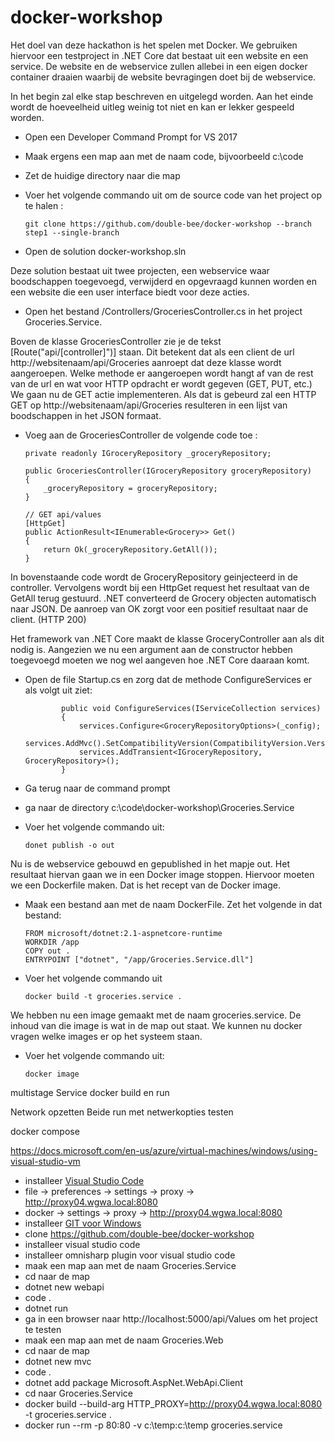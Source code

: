 # docker-workshop

Het doel van deze hackathon is het spelen met Docker. We gebruiken hiervoor een testproject in .NET Core dat bestaat uit een website en een service. De website en de webservice zullen allebei in een eigen docker container draaien waarbij de website bevragingen doet bij de webservice.

In het begin zal elke stap beschreven en uitgelegd worden. Aan het einde wordt de hoeveelheid uitleg weinig tot niet en kan er lekker gespeeld worden.

- Open een Developer Command Prompt for VS 2017
- Maak ergens een map aan met de naam code, bijvoorbeeld c:\code
- Zet de huidige directory naar die map
- Voer het volgende commando uit om de source code van het project op te halen : 
    ```
    git clone https://github.com/double-bee/docker-workshop --branch step1 --single-branch
    ```

- Open de solution docker-workshop.sln

Deze solution bestaat uit twee projecten, een webservice waar boodschappen toegevoegd, verwijderd en opgevraagd kunnen worden en een website die een user interface biedt voor deze acties.
- Open het bestand /Controllers/GroceriesController.cs in het project Groceries.Service.

Boven de klasse GroceriesController zie je de tekst [Route("api/[controller]")] staan. Dit betekent dat als een client de url http://websitenaam/api/Groceries aanroept dat deze klasse wordt aangeroepen. Welke methode er aangeroepen wordt hangt af van de rest van de url en wat voor HTTP opdracht er wordt gegeven (GET, PUT, etc.) We gaan nu de GET actie implementeren. Als dat is gebeurd zal een HTTP GET op http://websitenaam/api/Groceries resulteren in een lijst van boodschappen in het JSON formaat.

- Voeg aan de GroceriesController de volgende code toe :
    ```
    private readonly IGroceryRepository _groceryRepository;

    public GroceriesController(IGroceryRepository groceryRepository)
    {
        _groceryRepository = groceryRepository;
    }

    // GET api/values
    [HttpGet]
    public ActionResult<IEnumerable<Grocery>> Get()
    {
        return Ok(_groceryRepository.GetAll());
    }
    ```
In bovenstaande code wordt de GroceryRepository geinjecteerd in de controller. Vervolgens wordt bij een HttpGet request het resultaat van de GetAll terug gestuurd. .NET converteerd de Grocery objecten automatisch naar JSON. De aanroep van OK zorgt voor een positief resultaat naar de client. (HTTP 200)

Het framework van .NET Core maakt de klasse GroceryController aan als dit nodig is. Aangezien we nu een argument aan de constructor hebben toegevoegd moeten we nog wel aangeven hoe .NET Core daaraan komt.

- Open de file Startup.cs en zorg dat de methode ConfigureServices er als volgt uit ziet:
    ```
            public void ConfigureServices(IServiceCollection services)
            {
                services.Configure<GroceryRepositoryOptions>(_config);
                services.AddMvc().SetCompatibilityVersion(CompatibilityVersion.Version_2_1);
                services.AddTransient<IGroceryRepository, GroceryRepository>();
            }

    ```

- Ga terug naar de command prompt
- ga naar de directory c:\code\docker-workshop\Groceries.Service
- Voer het volgende commando uit:
    ```
    donet publish -o out
    ```
Nu is de webservice gebouwd en gepublished in het mapje out. Het resultaat hiervan gaan we in een Docker image stoppen. Hiervoor moeten we een Dockerfile maken. Dat is het recept van de Docker image.
- Maak een bestand aan met de naam DockerFile. Zet het volgende in dat bestand:
    ```
    FROM microsoft/dotnet:2.1-aspnetcore-runtime
    WORKDIR /app
    COPY out .
    ENTRYPOINT ["dotnet", "/app/Groceries.Service.dll"]
    ```


- Voer het volgende commando uit
    ```
    docker build -t groceries.service .
    ```
We hebben nu een image gemaakt met de naam groceries.service. De inhoud van die image is wat in de map out staat. We kunnen nu docker vragen welke images er op het systeem staan.
- Voer het volgende commando uit:
    ```
    docker image
    ```
 
multistage
Service docker build en run

Network opzetten
Beide run met netwerkopties 
testen

docker compose



https://docs.microsoft.com/en-us/azure/virtual-machines/windows/using-visual-studio-vm

- installeer [Visual Studio Code](https://code.visualstudio.com/download)
- file -> preferences -> settings -> proxy -> http://proxy04.wgwa.local:8080
- docker -> settings -> proxy -> http://proxy04.wgwa.local:8080
- installeer [GIT voor Windows](https://git-scm.com/download/win)
- clone https://github.com/double-bee/docker-workshop
- installeer visual studio code
- installeer omnisharp plugin voor visual studio code
- maak een map aan met de naam Groceries.Service
- cd naar de map
- dotnet new webapi
- code .
- dotnet run
- ga in een browser naar http://localhost:5000/api/Values om het project te testen
- maak een map aan met de naam Groceries.Web
- cd naar de map
- dotnet new mvc
- code .
- dotnet add package Microsoft.AspNet.WebApi.Client
- cd naar Groceries.Service
- docker build --build-arg HTTP_PROXY=http://proxy04.wgwa.local:8080 -t groceries.service .
- docker run --rm -p 80:80 -v c:\temp\:c:\temp groceries.service